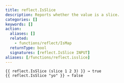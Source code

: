 ```yaml
---
title: reflect.IsSlice
description: Reports whether the value is a slice.
categories: []
keywords: []
action:
  aliases: []
  related:
    - functions/reflect/IsMap
  returnType: bool
  signatures: [reflect.IsSlice INPUT]
aliases: [/functions/reflect.isslice]
---
```


```go-html-template
{{ reflect.IsSlice (slice 1 2 3) }} → true
{{ reflect.IsSlice "yo" }} → false
```
